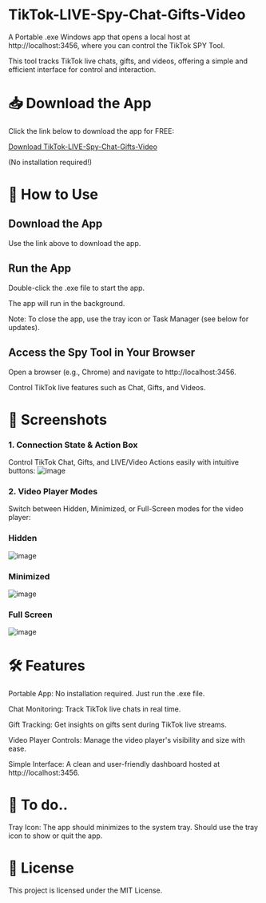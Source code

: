 
# TikTok-LIVE-Spy-Chat-Gifts-Video
A Portable .exe Windows app that opens a local host at http://localhost:3456, where you can control the TikTok SPY Tool. 

This tool tracks TikTok live chats, gifts, and videos, offering a simple and efficient interface for control and interaction.


# 📥 Download the App
Click the link below to download the app for FREE:

[Download TikTok-LIVE-Spy-Chat-Gifts-Video]([https://robotok.](https://robotok.tip4serv.com/))

(No installation required!)


# 🚀 How to Use

## Download the App
Use the link above to download the app.


## Run the App
Double-click the .exe file to start the app.

The app will run in the background.

Note: To close the app, use the tray icon or Task Manager (see below for updates).


## Access the Spy Tool in Your Browser
Open a browser (e.g., Chrome) and navigate to http://localhost:3456.

Control TikTok live features such as Chat, Gifts, and Videos.


# 📸 Screenshots
### 1. Connection State & Action Box
Control TikTok Chat, Gifts, and LIVE/Video Actions easily with intuitive buttons:
![image](https://github.com/user-attachments/assets/41a6b801-cf54-479d-af98-73c0261e87ee)


### 2. Video Player Modes
Switch between Hidden, Minimized, or Full-Screen modes for the video player:

### Hidden
![image](https://github.com/user-attachments/assets/f6fa47a5-e7d4-493c-b750-f4bd8f2a9716)


### Minimized
![image](https://github.com/user-attachments/assets/205ac63e-15a5-4abd-b351-f3206bea2e5f)


### Full Screen
![image](https://github.com/user-attachments/assets/a8ba696c-104e-4dc4-8f8c-dc0f42cd1165)


# 🛠️ Features
Portable App: No installation required. Just run the .exe file.

Chat Monitoring: Track TikTok live chats in real time.

Gift Tracking: Get insights on gifts sent during TikTok live streams.

Video Player Controls: Manage the video player's visibility and size with ease.

Simple Interface: A clean and user-friendly dashboard hosted at http://localhost:3456.


# 🔧 To do..
Tray Icon: The app should minimizes to the system tray. Should use the tray icon to show or quit the app.


# 📖 License
This project is licensed under the MIT License.
